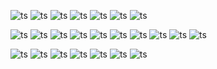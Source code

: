 
<div id="pannel">

  
 ![ts](https://img.shields.io/badge/Typescript-black)
 ![ts](https://img.shields.io/badge/ES6-black)
 ![ts](https://img.shields.io/badge/Next.js-14-black)
 ![ts](https://img.shields.io/badge/SSR-black)
 ![ts](https://img.shields.io/badge/React-18.2.0-purple)
![ts](https://img.shields.io/badge/React-Native-purple)
![ts](https://img.shields.io/badge/Android-api33-purple)

 ![ts](https://img.shields.io/badge/Angular-15-purple)
 ![ts](https://img.shields.io/badge/RTK-blue)
 ![ts](https://img.shields.io/badge/Nginx-red)
 ![ts](https://img.shields.io/badge/AWS-purple)
  ![ts](https://img.shields.io/badge/CloudFlare-black)
 ![ts](https://img.shields.io/badge/SWR-blue)
 ![ts](https://img.shields.io/badge/npm-red)
 ![ts](https://img.shields.io/badge/tailwind3-blue)
 ![ts](https://img.shields.io/badge/yarn-purple)
 ![ts](https://img.shields.io/badge/express-black)
 
![ts](https://img.shields.io/badge/zustand-purple)
![ts](https://img.shields.io/badge/mui-blue)
![ts](https://img.shields.io/badge/docker-red)
![ts](https://img.shields.io/badge/Tanstack-Query-blue)
 ![ts](https://img.shields.io/badge/JEST-blue)
 ![ts](https://img.shields.io/badge/WebSocket-red)
 ![ts](https://img.shields.io/badge/NodeJs-purple)
</div>
<p align="center">
</p>
 
